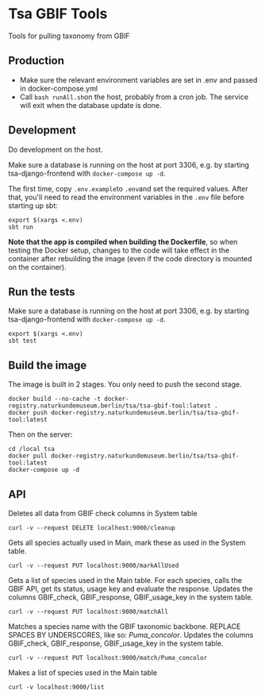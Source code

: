# Tsa GBIF Tools

Tools for pulling taxonomy from GBIF

## Production
* Make sure the relevant environment variables are set in .env and passed in docker-compose.yml
* Call `bash runAll.sh`on the host, probably from a cron job. The service will exit when the database update is done.

## Development
Do development on the host.

Make sure a database is running on the host at port 3306,
e.g. by starting tsa-django-frontend with `docker-compose up -d`.

The first time, copy `.env.example`to `.env`and set the required values.
After that, you'll need to read the environment variables in the `.env` file before starting up sbt:
```
export $(xargs <.env)
sbt run
```

**Note that the app is compiled when building the Dockerfile**,
so when testing the Docker setup, changes to the code 
will take effect in the container after rebuilding the
image (even if the code directory is mounted on the container).

## Run the tests
Make sure a database is running on the host at port 3306,
e.g. by starting tsa-django-frontend with `docker-compose up -d`.

```
export $(xargs <.env)
sbt test
```

## Build the image
The image is built in 2 stages. You only need to push the second stage.

```
docker build --no-cache -t docker-registry.naturkundemuseum.berlin/tsa/tsa-gbif-tool:latest .
docker push docker-registry.naturkundemuseum.berlin/tsa/tsa-gbif-tool:latest
```

Then on the server:

```
cd /local tsa
docker pull docker-registry.naturkundemuseum.berlin/tsa/tsa-gbif-tool:latest
docker-compose up -d
```

## API
Deletes all data from GBIF check columns in System table

```curl -v --request DELETE localhost:9000/cleanup```

Gets all species actually used in Main, mark these as used in the System table.

```curl -v --request PUT localhost:9000/markAllUsed```

Gets a list of species used in the Main table.
For each species, calls the GBIF API, get its status, usage key and evaluate the response.
Updates the columns GBIF_check, GBIF_response, GBIF_usage_key in the system table.

```curl -v --request PUT localhost:9000/matchAll```

Matches a species name with the GBIF taxonomic backbone.
REPLACE SPACES BY UNDERSCORES, like so: *Puma_concolor*.
Updates the columns GBIF_check, GBIF_response, GBIF_usage_key in the system table.

```curl -v --request PUT localhost:9000/match/Puma_concolor```

Makes a list of species used in the Main table

```curl -v localhost:9000/list```
